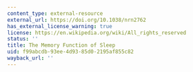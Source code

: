 ```yaml
---
content_type: external-resource
external_url: https://doi.org/10.1038/nrn2762
has_external_license_warning: true
license: https://en.wikipedia.org/wiki/All_rights_reserved
status: ''
title: The Memory Function of Sleep
uid: f99abcdb-93ee-4d93-85d0-2195af855c82
wayback_url: ''
---
```


